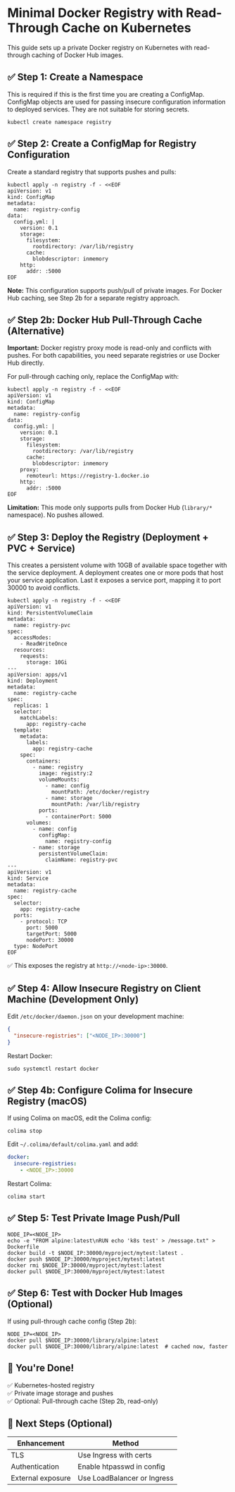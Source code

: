 # Minimal Docker Registry with Read-Through Cache on Kubernetes

This guide sets up a private Docker registry on Kubernetes with read-through caching of Docker Hub images.

## ✅ Step 1: Create a Namespace

This is required if this is the first time you are creating a ConfigMap.  ConfigMap objects are used for passing 
insecure configuration information to deployed services.  They are not suitable for storing secrets. 

```
kubectl create namespace registry
```

## ✅ Step 2: Create a ConfigMap for Registry Configuration

Create a standard registry that supports pushes and pulls:

```
kubectl apply -n registry -f - <<EOF
apiVersion: v1
kind: ConfigMap
metadata:
  name: registry-config
data:
  config.yml: |
    version: 0.1
    storage:
      filesystem:
        rootdirectory: /var/lib/registry
      cache:
        blobdescriptor: inmemory
    http:
      addr: :5000
EOF
```

**Note:** This configuration supports push/pull of private images. For Docker Hub caching, see Step 2b for a separate registry approach.

## ✅ Step 2b: Docker Hub Pull-Through Cache (Alternative)

**Important:** Docker registry proxy mode is read-only and conflicts with pushes. For both capabilities, you need separate registries or use Docker Hub directly.

For pull-through caching only, replace the ConfigMap with:

```
kubectl apply -n registry -f - <<EOF
apiVersion: v1
kind: ConfigMap
metadata:
  name: registry-config
data:
  config.yml: |
    version: 0.1
    storage:
      filesystem:
        rootdirectory: /var/lib/registry
      cache:
        blobdescriptor: inmemory
    proxy:
      remoteurl: https://registry-1.docker.io
    http:
      addr: :5000
EOF
```

**Limitation:** This mode only supports pulls from Docker Hub (`library/*` namespace). No pushes allowed.

## ✅ Step 3: Deploy the Registry (Deployment + PVC + Service)

This creates a persistent volume with 10GB of available space together with the service
deployment.  A deployment creates one or more pods that host your service application.
Last it exposes a service port, mapping it to port 30000 to avoid conflicts.

```
kubectl apply -n registry -f - <<EOF
apiVersion: v1
kind: PersistentVolumeClaim
metadata:
  name: registry-pvc
spec:
  accessModes:
    - ReadWriteOnce
  resources:
    requests:
      storage: 10Gi
---
apiVersion: apps/v1
kind: Deployment
metadata:
  name: registry-cache
spec:
  replicas: 1
  selector:
    matchLabels:
      app: registry-cache
  template:
    metadata:
      labels:
        app: registry-cache
    spec:
      containers:
        - name: registry
          image: registry:2
          volumeMounts:
            - name: config
              mountPath: /etc/docker/registry
            - name: storage
              mountPath: /var/lib/registry
          ports:
            - containerPort: 5000
      volumes:
        - name: config
          configMap:
            name: registry-config
        - name: storage
          persistentVolumeClaim:
            claimName: registry-pvc
---
apiVersion: v1
kind: Service
metadata:
  name: registry-cache
spec:
  selector:
    app: registry-cache
  ports:
    - protocol: TCP
      port: 5000
      targetPort: 5000
      nodePort: 30000
  type: NodePort
EOF
```

✅ This exposes the registry at `http://<node-ip>:30000`.

## ✅ Step 4: Allow Insecure Registry on Client Machine (Development Only)

Edit `/etc/docker/daemon.json` on your development machine:

```json
{
  "insecure-registries": ["<NODE_IP>:30000"]
}
```

Restart Docker:

```
sudo systemctl restart docker
```

## ✅ Step 4b: Configure Colima for Insecure Registry (macOS)

If using Colima on macOS, edit the Colima config:

```
colima stop
```

Edit `~/.colima/default/colima.yaml` and add:

```yaml
docker:
  insecure-registries:
    - <NODE_IP>:30000
```

Restart Colima:

```
colima start
```

## ✅ Step 5: Test Private Image Push/Pull

```
NODE_IP=<NODE_IP>
echo -e "FROM alpine:latest\nRUN echo 'k8s test' > /message.txt" > Dockerfile
docker build -t $NODE_IP:30000/myproject/mytest:latest .
docker push $NODE_IP:30000/myproject/mytest:latest
docker rmi $NODE_IP:30000/myproject/mytest:latest
docker pull $NODE_IP:30000/myproject/mytest:latest
```

## ✅ Step 6: Test with Docker Hub Images (Optional)

If using pull-through cache config (Step 2b):

```
NODE_IP=<NODE_IP>
docker pull $NODE_IP:30000/library/alpine:latest
docker pull $NODE_IP:30000/library/alpine:latest  # cached now, faster
```

## 🎉 You're Done!

✅ Kubernetes-hosted registry  
✅ Private image storage and pushes  
✅ Optional: Pull-through cache (Step 2b, read-only)

## 📌 Next Steps (Optional)

| Enhancement | Method |
|------------|--------|
| TLS | Use Ingress with certs |
| Authentication | Enable htpasswd in config |
| External exposure | Use LoadBalancer or Ingress |